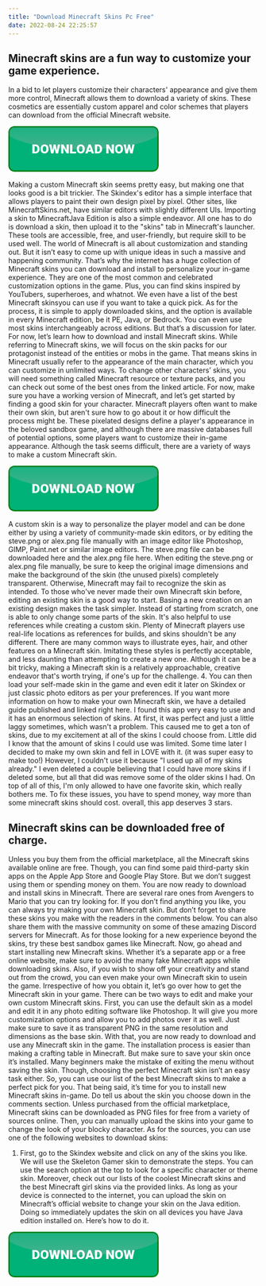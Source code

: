 ```yaml
---
title: "Download Minecraft Skins Pc Free"
date: 2022-08-24 22:25:57
---
```


## Minecraft skins are a fun way to customize your game experience.

In a bid to let players customize their characters' appearance and give them more control, Minecraft allows them to download a variety of skins. These cosmetics are essentially custom apparel and color schemes that players can download from the official Minecraft website.

[![button](https://github.com/minecraftbay/minecraftbay.github.io/blob/main/dlbutton.png?raw=true)](https://minecraftsync.com/download-minecraft-skin)


Making a custom Minecraft skin seems pretty easy, but making one that looks good is a bit trickier. The Skindex's editor has a simple interface that allows players to paint their own design pixel by pixel. Other sites, like MinecraftSkins.net, have similar editors with slightly different UIs. Importing a skin to MinecraftJava Edition is also a simple endeavor. All one has to do is download a skin, then upload it to the "skins" tab in Minecraft's launcher. These tools are accessible, free, and user-friendly, but require skill to be used well.
The world of Minecraft is all about customization and standing out. But it isn’t easy to come up with unique ideas in such a massive and happening community. That’s why the internet has a huge collection of Minecraft skins you can download and install to personalize your in-game experience. They are one of the most common and celebrated customization options in the game. Plus, you can find skins inspired by YouTubers, superheroes, and whatnot. We even have a list of the best Minecraft skinsyou can use if you want to take a quick pick. As for the process, it is simple to apply downloaded skins, and the option is available in every Minecraft edition, be it PE, Java, or Bedrock. You can even use most skins interchangeably across editions. But that’s a discussion for later. For now, let’s learn how to download and install Minecraft skins.
While referring to Minecraft skins, we will focus on the skin packs for our protagonist instead of the entities or mobs in the game. That means skins in Minecraft usually refer to the appearance of the main character, which you can customize in unlimited ways. To change other characters’ skins, you will need something called Minecraft resource or texture packs, and you can check out some of the best ones from the linked article. For now, make sure you have a working version of Minecraft, and let’s get started by finding a good skin for your character.
Minecraft players often want to make their own skin, but aren't sure how to go about it or how difficult the process might be. These pixelated designs define a player's appearance in the beloved sandbox game, and although there are massive databases full of potential options, some players want to customize their in-game appearance. Although the task seems difficult, there are a variety of ways to make a custom Minecraft skin.

[![button](https://github.com/minecraftbay/minecraftbay.github.io/blob/main/dlbutton.png?raw=true)](https://minecraftsync.com/download-minecraft-skin)


A custom skin is a way to personalize the player model and can be done either by using a variety of community-made skin editors, or by editing the steve.png or alex.png file manually with an image editor like Photoshop, GIMP, Paint.net or similar image editors. The steve.png file can be downloaded here and the alex.png file here. When editing the steve.png or alex.png file manually, be sure to keep the original image dimensions and make the background of the skin (the unused pixels) completely transparent. Otherwise, Minecraft may fail to recognize the skin as intended.
To those who've never made their own Minecraft skin before, editing an existing skin is a good way to start. Basing a new creation on an existing design makes the task simpler. Instead of starting from scratch, one is able to only change some parts of the skin. It's also helpful to use references while creating a custom skin. Plenty of Minecraft players use real-life locations as references for builds, and skins shouldn't be any different. There are many common ways to illustrate eyes, hair, and other features on a Minecraft skin. Imitating these styles is perfectly acceptable, and less daunting than attempting to create a new one. Although it can be a bit tricky, making a Minecraft skin is a relatively approachable, creative endeavor that's worth trying, if one's up for the challenge.
4. You can then load your self-made skin in the game and even edit it later on Skindex or just classic photo editors as per your preferences. If you want more information on how to make your own Minecraft skin, we have a detailed guide published and linked right here.
I found this app very easy to use and it has an enormous selection of skins. At first, it was perfect and just a little laggy sometimes, which wasn't a problem. This caused me to get a ton of skins, due to my excitement at all of the skins I could choose from. Little did I know that the amount of skins I could use was limited. Some time later I decided to make my own skin and fell in LOVE with it. (it was super easy to make too!) However, I couldn't use it because "I used up all of my skins already." I even deleted a couple believing that I could have more skins if I deleted some, but all that did was remove some of the older skins I had. On top of all of this, I'm only allowed to have one favorite skin, which really bothers me. To fix these issues, you have to spend money, way more than some minecraft skins should cost. overall, this app deserves 3 stars.

## Minecraft skins can be downloaded free of charge.

Unless you buy them from the official marketplace, all the Minecraft skins available online are free. Though, you can find some paid third-party skin apps on the Apple App Store and Google Play Store. But we don’t suggest using them or spending money on them.
You are now ready to download and install skins in Minecraft. There are several rare ones from Avengers to Mario that you can try looking for. If you don’t find anything you like, you can always try making your own Minecraft skin. But don’t forget to share these skins you make with the readers in the comments below. You can also share them with the massive community on some of these amazing Discord servers for Minecraft. As for those looking for a new experience beyond the skins, try these best sandbox games like Minecraft. Now, go ahead and start installing new Minecraft skins.
Whether it’s a separate app or a free online website, make sure to avoid the many fake Minecraft apps while downloading skins. Also, if you wish to show off your creativity and stand out from the crowd, you can even make your own Minecraft skin to usein the game. Irrespective of how you obtain it, let’s go over how to get the Minecraft skin in your game.
There can be two ways to edit and make your own custom Minecraft skins. First, you can use the default skin as a model and edit it in any photo editing software like Photoshop. It will give you more customization options and allow you to add photos over it as well. Just make sure to save it as transparent PNG in the same resolution and dimensions as the base skin.
With that, you are now ready to download and use any Minecraft skin in the game. The installation process is easier than making a crafting table in Minecraft. But make sure to save your skin once it’s installed. Many beginners make the mistake of exiting the menu without saving the skin. Though, choosing the perfect Minecraft skin isn’t an easy task either. So, you can use our list of the best Minecraft skins to make a perfect pick for you. That being said, it’s time for you to install new Minecraft skins in-game. Do tell us about the skin you choose down in the comments section.
Unless purchased from the official marketplace, Minecraft skins can be downloaded as PNG files for free from a variety of sources online. Then, you can manually upload the skins into your game to change the look of your blocky character. As for the sources, you can use one of the following websites to download skins:
1. First, go to the Skindex website and click on any of the skins you like. We will use the Skeleton Gamer skin to demonstrate the steps. You can use the search option at the top to look for a specific character or theme skin. Moreover, check out our lists of the coolest Minecraft skins and the best Minecraft girl skins via the provided links.
As long as your device is connected to the internet, you can upload the skin on Minecraft’s official website to change your skin on the Java edition. Doing so immediately updates the skin on all devices you have Java edition installed on. Here’s how to do it.


[![button](https://github.com/minecraftbay/minecraftbay.github.io/blob/main/dlbutton.png?raw=true)](https://minecraftsync.com/download-minecraft-skin)